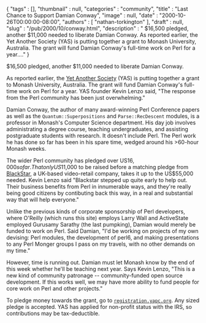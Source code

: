 {
   "tags" : [],
   "thumbnail" : null,
   "categories" : "community",
   "title" : "Last Chance to Support Damian Conway",
   "image" : null,
   "date" : "2000-10-26T00:00:00-08:00",
   "authors" : [
      "nathan-torkington"
   ],
   "draft" : null,
   "slug" : "/pub/2000/10/conway.html",
   "description" : " $16,500 pledged, another $11,000 needed to liberate Damian Conway. As reported earlier, the Yet Another Society (YAS) is putting together a grant to Monash University, Australia. The grant will fund Damian Conway's full-time work on Perl for a year...."
}



$16,500 pledged, another $11,000 needed to liberate Damian Conway.

As reported earlier, the [Yet Another Society](http://www.yetanother.org/) (YAS) is putting together a grant to Monash University, Australia. The grant will fund Damian Conway's full-time work on Perl for a year. YAS founder Kevin Lenzo said, "The response from the Perl community has been just overwhelming."

Damian Conway, the author of many award-winning Perl Conference papers as well as the `Quantum::Superpositions` and `Parse::RecDescent` modules, is a professor in Monash's Computer Science department. His day job involves administrating a degree course, teaching undergraduates, and assisting postgraduate students with research. It doesn't include Perl. The Perl work he has done so far has been in his spare time, wedged around his &gt;60-hour Monash weeks.

The wider Perl community has pledged over US$16,000 so far. That only US$11,000 to be raised before a matching pledge from [BlackStar](http://www.blackstar.co.uk/), a UK-based video-retail company, takes it up to the US$55,000 needed. Kevin Lenzo said "Blackstar stepped up quite early to help out. Their business benefits from Perl in innumerable ways, and they're really being good citizens by contibuting back this way, in a real and substantial way that will help everyone."

Unlike the previous kinds of corporate sponsorship of Perl developers, where O'Reilly (which runs this site) employs Larry Wall and ActiveState employed Gurusamy Sarathy (the last pumpking), Damian would merely be funded to work on Perl. Said Damian, "I'd be working on projects of my own devising: Perl modules, the development of perl6, and making presentations to any Perl Monger groups I pass on my travels, with no other demands on my time."

However, time is running out. Damian must let Monash know by the end of this week whether he'll be teaching next year. Says Kevin Lenzo, "This is a new kind of community patronage -- community-funded open source development. If this works well, we may have more ability to fund people for core work on Perl and other projects."

To pledge money towards the grant, go to [`registration.yapc.org`](http://registration.yapc.org/). Any sized pledge is accepted. YAS has applied for non-profit status with the IRS, so contributions may be tax-deductible.


